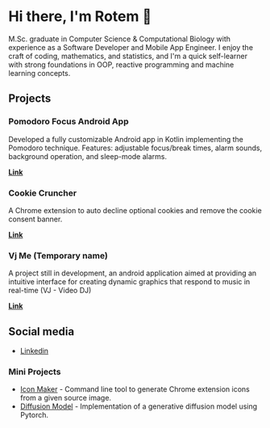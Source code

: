 # Hi there, I'm Rotem 👋

M.Sc. graduate in Computer Science & Computational Biology with experience as a Software Developer and Mobile App Engineer. I enjoy the craft of coding, mathematics, and statistics, and I'm a quick self-learner with strong foundations in OOP, reactive programming and machine learning concepts.  

## Projects

### Pomodoro Focus Android App  
Developed a fully customizable Android app in Kotlin implementing the Pomodoro technique. 
Features: adjustable focus/break times, alarm sounds, background operation, and sleep-mode alarms.  

[**Link**](https://github.com/rotem-tal-3/Pomodoro-android-app)

### Cookie Cruncher
A Chrome extension to auto decline optional cookies and remove the cookie consent banner.

[**Link**](https://github.com/rotem-tal-3/Cookie-cruncher)

### Vj Me (Temporary name)
A project still in development, an android application aimed at providing an intuitive interface for creating dynamic graphics that respond to music in real-time (VJ - Video DJ)

[**Link**](https://github.com/rotem-tal-3/vgg)

## Social media

- [Linkedin](https://www.linkedin.com/in/rotem-tal-a62543187/)

### Mini Projects
- [Icon Maker](https://github.com/rotem-tal-3/Icon-Maker) - Command line tool to generate Chrome extension icons from a given source image.
- [Diffusion Model](https://github.com/rotem-tal-3/Diffusion-Model) - Implementation of a generative diffusion model using Pytorch.

